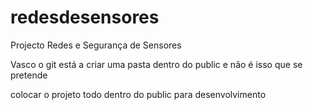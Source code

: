# redesdesensores
Projecto Redes e Segurança de Sensores

Vasco o git está a criar uma pasta dentro do public e não é isso que se pretende


colocar o projeto todo dentro do public para desenvolvimento



